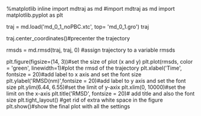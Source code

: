 %matplotlib inline 
import mdtraj as md #import mdtraj as md
import matplotlib.pyplot as plt 

traj = md.load('md_0_1_noPBC.xtc', top= 'md_0_1.gro')
traj

traj.center_coordinates()#precenter the trajectory 

rmsds = md.rmsd(traj, traj, 0) #assign trajectory to a variable rmsds


plt.figure(figsize=(14, 3))#set the size of plot (x and y)
plt.plot(rmsds, color = 'green', linewidth=1)#plot the rmsd of the trajectory
plt.xlabel('Time', fontsize = 20)#add label to x axis and set the font size 
plt.ylabel('RMSD(nm)',fontsize = 20)#add label to y axis and set the font size
plt.ylim(6.44, 6.55)#set the limit of y-axix 
plt.xlim(0, 10000)#set the limit on the x-axis
plt.title('RMSD', fontsize = 20)# add title and also the font size
plt.tight_layout() #get rid of extra white space in the figure
plt.show()#show the final plot with all the settings

